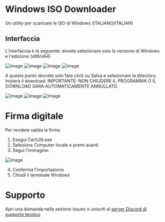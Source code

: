 # Windows ISO Downloader
Un utility per scaricare le ISO di Windows (ITALIANO/ITALIAN)

## Interfaccia
L'interfaccia è la seguente: dovete selezionare solo la versione di Windows e l'edizione (x86/x64)

![image](https://user-images.githubusercontent.com/59311016/134358976-41d629b7-ecf5-4fa4-994a-f457c26e2647.png)
![image](https://user-images.githubusercontent.com/59311016/134359060-ba0c6402-a383-4cc1-b5a8-81f4b83d2129.png)
![image](https://user-images.githubusercontent.com/59311016/134359113-0435e436-8fbe-4271-8970-3dddb1fae662.png)
![image](https://user-images.githubusercontent.com/59311016/134359170-25edbb38-07d8-4c18-a2b2-28f2c41614db.png)

A questo punto dovrete solo fare click su Salva e selezionare la directory. Inizierà il download. IMPORTANTE: NON CHIUDERE IL PROGRAMMA O IL DOWNLOAD SARA AUTOMATICAMENTE ANNULLATO

![image](https://user-images.githubusercontent.com/59311016/134359643-356b13a3-044e-4698-a2f2-cbc62fd89ebc.png)
![image](https://user-images.githubusercontent.com/59311016/134359826-c42548e5-a7a2-4085-8d0f-045f998f5fc0.png)
![image](https://user-images.githubusercontent.com/59311016/134359915-aaae249f-a094-4401-a1ad-14ac1ac2ecb1.png)

# Firma digitale
Per rendere vailda la firma:

1. Esegui CertUtil.exe
2. Seleziona Computer locale e premi avanti
3. Segui l'immagine: 

![image](https://user-images.githubusercontent.com/59311016/134405501-98c47393-e4c9-491d-9274-20795d47e0ef.png)

4. Conferma l'importazione
5. Chiudi il terminale Windows

# Supporto
Apri una domanda nella sezione issues o unisciti al [server Discord di supporto tecnico](https://discord.gg/mrsntYQCUm)
